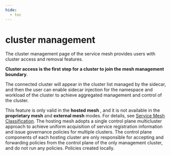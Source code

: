 ```yaml
---
hide:
  - toc
---
```


# cluster management

The cluster management page of the service mesh provides users with cluster access and removal features.

**Cluster access is the first step for a cluster to join the mesh management boundary**.

The connected cluster will appear in the cluster list managed by the sidecar, and then the user can enable sidecar injection for the namespace and workload of the cluster to achieve aggregated management and control of the cluster.

This feature is only valid in the __hosted mesh__ , and it is not available in the __proprietary mesh__ and __external mesh__ modes. For details, see [Service Mesh Classification](../service-mesh/README.md).
The hosting mesh adopts a single control plane multicluster approach to achieve uniform acquisition of service registration information and issue governance policies for multiple clusters. The control plane components of each hosting cluster are only responsible for accepting and forwarding policies from the control plane of the only management cluster, and do not run any policies. Policies created locally.